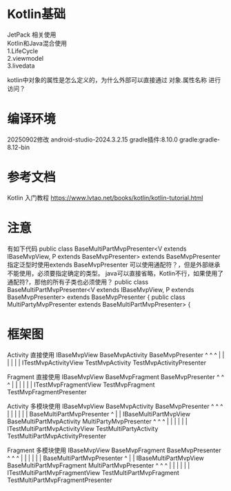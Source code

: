 # Kotlin基础  
JetPack 相关使用  
Kotlin和Java混合使用  
1.LifeCycle  
2.viewmodel  
3.livedata

kotlin中对象的属性是怎么定义的，为什么外部可以直接通过 对象.属性名称 进行访问？

# 编译环境
20250902修改
android-studio-2024.3.2.15
gradle插件:8.10.0
gradle:gradle-8.12-bin

# 参考文档
Kotlin 入门教程
https://www.lvtao.net/books/kotlin/kotlin-tutorial.html

# 注意
有如下代码
public class BaseMultiPartMvpPresenter<V extends IBaseMvpView, P extends BaseMvpPresenter> extends BaseMvpPresenter<V> 
指定泛型时使用extends BaseMvpPresenter 可以使用通配符？，但是外部继承不能使用，必须要指定确定的类型。
java可以直接省略，Kotlin不行，如果使用了通配符?，那他的所有子类也必须使用？
public class BaseMultiPartMvpPresenter<V extends IBaseMvpView, P extends BaseMvpPresenter<?>> extends BaseMvpPresenter<V> {
public class MultiPartyMvpPresenter<V extends IBaseMvpView> extends BaseMultiPartMvpPresenter<V, MultiPartyMvpPresenter<?>> {

# 框架图
Activity 直接使用
IBaseMvpView                    BaseMvpActivity                    BaseMvpPresenter
     ^                                 ^                                   ^
     |                                 |                                   |
     |                                 |                                   |
ITestMvpActivityView            TestMvpActivity                 TestMvpActivityPresenter

Fragment 直接使用
IBaseMvpView                    BaseMvpFragment                    BaseMvpPresenter
     ^                                 ^                                   ^
     |                                 |                                   |
     |                                 |                                   |
ITestMvpFragmentView            TestMvpFragment                 TestMvpFragmentPresenter

Activity 多模块使用
    IBaseMvpView                    BaseMvpActivity                    BaseMvpPresenter
         ^                                 ^                                   ^
         |                                 |                                   |
         |                                 |                                   |
                                                                     BaseMultiPartMvpPresenter
                                                                               ^
                                                                               |
                                                                               |
IBaseMultiPartMvpView            BaseMultiPartMvpActivity             MultiPartyMvpPresenter
         ^                                 ^                                   ^
         |                                 |                                   |
         |                                 |                                   |
ITestMultiPartMvpActivityView    TestMultiPartyActivity          TestMultiPartMvpActivityPresenter

Fragment 多模块使用
IBaseMvpView                    BaseMvpFragment                    BaseMvpPresenter
     ^                                 ^                                   ^
     |                                 |                                   |
     |                                 |                                   |
BaseMultiPartMvpPresenter
     ^
     |
     |
IBaseMultiPartMvpView             BaseMultiPartMvpFragment            MultiPartMvpPresenter
     ^                                 ^                                   ^
     |                                 |                                   |
     |                                 |                                   |
ITestMultiPartMvpFragmentView        TestMultiPartMvpFragment        TestMultiPartMvpFragmentPresenter


